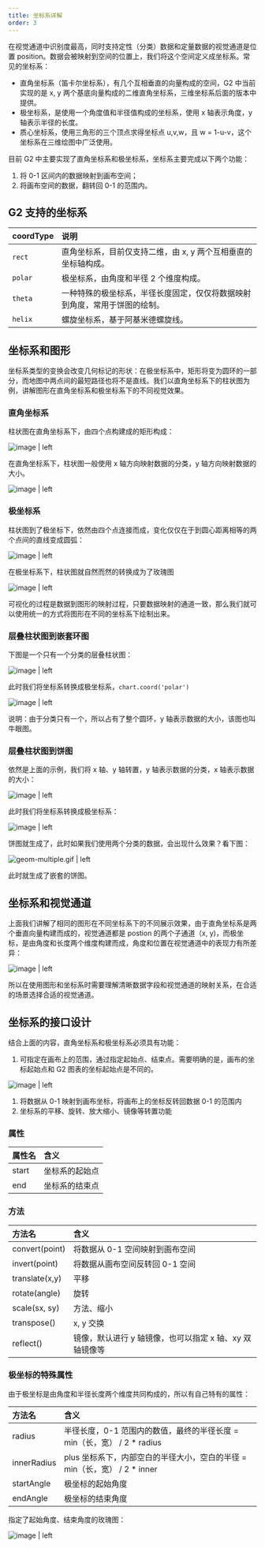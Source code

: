 ```yaml
---
title: 坐标系详解
order: 3
---
```


在视觉通道中识别度最高，同时支持定性（分类）数据和定量数据的视觉通道是位置 position。数据会被映射到空间的位置上，我们将这个空间定义成坐标系。常见的坐标系：

* 直角坐标系（笛卡尔坐标系），有几个互相垂直的向量构成的空间，G2 中当前实现的是 x, y 两个基底向量构成的二维直角坐标系，三维坐标系后面的版本中提供。
* 极坐标系，是使用一个角度值和半径值构成的坐标系，使用 x 轴表示角度，y 轴表示半径的长度。
* 质心坐标系，使用三角形的三个顶点求得坐标点 u,v,w，且 w = 1-u-v，这个坐标系在三维绘图中广泛使用。

目前 G2 中主要实现了直角坐标系和极坐标系，坐标系主要完成以下两个功能：

1. 将 0-1 区间内的数据映射到画布空间；
2. 将画布空间的数据，翻转回 0-1 的范围内。

## G2 支持的坐标系

| coordType | 说明 |
| :--- | :--- |
| `rect` | 直角坐标系，目前仅支持二维，由 x, y 两个互相垂直的坐标轴构成。 |
| `polar` | 极坐标系，由角度和半径 2 个维度构成。 |
| `theta` | 一种特殊的极坐标系，半径长度固定，仅仅将数据映射到角度，常用于饼图的绘制。 |
| `helix` | 螺旋坐标系，基于阿基米德螺旋线。 |

## 坐标系和图形

坐标系类型的变换会改变几何标记的形状：在极坐标系中，矩形将变为圆环的一部分，而地图中两点间的最短路径也将不是直线。我们以直角坐标系下的柱状图为例，讲解图形在直角坐标系和极坐标系下的不同视觉效果。

### 直角坐标系

柱状图在直角坐标系下，由四个点构建成的矩形构成：

![image | left](https://gw.alipayobjects.com/mdn/rms_2274c3/afts/img/A*21uGSJqHWmoAAAAAAAAAAABkARQnAQ)

在直角坐标系下，柱状图一般使用 x 轴方向映射数据的分类，y 轴方向映射数据的大小。

![image | left](https://gw.alipayobjects.com/mdn/rms_2274c3/afts/img/A*fQe3S7XnzUEAAAAAAAAAAABkARQnAQ)

### 极坐标系

柱状图到了极坐标下，依然由四个点连接而成，变化仅仅在于到圆心距离相等的两个点间的直线变成圆弧：

![image | left](https://gw.alipayobjects.com/mdn/rms_2274c3/afts/img/A*gq3XT6435gsAAAAAAAAAAABkARQnAQ)

在极坐标系下，柱状图就自然而然的转换成为了玫瑰图

![image | left](https://gw.alipayobjects.com/mdn/rms_2274c3/afts/img/A*IDYwT4Rn5VEAAAAAAAAAAABkARQnAQ)

可视化的过程是数据到图形的映射过程，只要数据映射的通道一致，那么我们就可以使用统一的方式将图形在不同的坐标系下绘制出来。

### 层叠柱状图到嵌套环图

下图是一个只有一个分类的层叠柱状图：

![image | left](https://gw.alipayobjects.com/mdn/rms_2274c3/afts/img/A*19YKQIDtmFkAAAAAAAAAAABkARQnAQ)

此时我们将坐标系转换成极坐标系，`chart.coord('polar')`

![image | left](https://gw.alipayobjects.com/mdn/rms_2274c3/afts/img/A*zu5VSbRslSQAAAAAAAAAAABkARQnAQ)

说明：由于分类只有一个，所以占有了整个圆环，y 轴表示数据的大小，该图也叫牛眼图。

### 层叠柱状图到饼图

依然是上面的示例，我们将 x 轴、y 轴转置，y 轴表示数据的分类，x 轴表示数据的大小：

![image | left](https://gw.alipayobjects.com/mdn/rms_2274c3/afts/img/A*C8PNTpIWzOYAAAAAAAAAAABkARQnAQ)

此时我们将坐标系转换成极坐标系：

![image | left](https://gw.alipayobjects.com/mdn/rms_2274c3/afts/img/A*uX4dTI1zZhgAAAAAAAAAAABkARQnAQ)

饼图就生成了，此时如果我们使用两个分类的数据，会出现什么效果？看下图：

![geom-multiple.gif | left](https://gw.alipayobjects.com/mdn/rms_2274c3/afts/img/A*bh2cSZLodI8AAAAAAAAAAABkARQnAQ)

此时就生成了嵌套的饼图。

## 坐标系和视觉通道

上面我们讲解了相同的图形在不同坐标系下的不同展示效果，由于直角坐标系是两个垂直向量构建而成的，视觉通道都是 postion 的两个子通道（x, y)，而极坐标，是由角度和长度两个维度构建而成，角度和位置在视觉通道中的表现力有所差异：

![image | left](https://gw.alipayobjects.com/mdn/rms_2274c3/afts/img/A*nZs7RYClaFoAAAAAAAAAAABkARQnAQ)

所以在使用图形和坐标系时需要理解清晰数据字段和视觉通道的映射关系，在合适的场景选择合适的视觉通道。

## 坐标系的接口设计

结合上面的内容，直角坐标系和极坐标系必须具有功能：
1. 可指定在画布上的范围，通过指定起始点、结束点。需要明确的是，画布的坐标起始点和 G2 图表的坐标起始点是不同的。

![image | left](https://gw.alipayobjects.com/mdn/rms_2274c3/afts/img/A*tnF7QaUg8Q0AAAAAAAAAAABkARQnAQ)

1. 将数据从 0-1 映射到画布坐标，将画布上的坐标反转回数据 0-1 的范围内
2. 坐标系的平移、旋转、放大缩小、镜像等转置功能

### 属性

| 属性名 | 含义 |
| :--- | :--- |
| start | 坐标系的起始点 |
| end | 坐标系的结束点 |

### 方法

| 方法名 | 含义 |
| :--- | :--- |
| convert(point) | 将数据从 0-1 空间映射到画布空间 |
| invert(point) | 将数据从画布空间反转回 0-1 空间 |
| translate(x,y) | 平移 |
| rotate(angle) | 旋转 |
| scale(sx, sy) | 方法、缩小 |
| transpose() | x, y 交换 |
| reflect() | 镜像，默认进行 y 轴镜像，也可以指定 x 轴、xy 双轴镜像等 |

### 极坐标的特殊属性

由于极坐标是由角度和半径长度两个维度共同构成的，所以有自己特有的属性：

| 方法名 | 含义 |
| :--- | :--- |
| radius | 半径长度，0-1 范围内的数值，最终的半径长度 = min（长，宽） / 2 \* radius |
| innerRadius | plus 坐标系下，内部空白的半径大小，空白的半径 = min（长，宽） / 2 \* inner |
| startAngle | 极坐标的起始角度 |
| endAngle | 极坐标的结束角度 |

指定了起始角度、结束角度的玫瑰图：

![image | left](https://gw.alipayobjects.com/mdn/rms_2274c3/afts/img/A*6qeWQon0hioAAAAAAAAAAABkARQnAQ)
